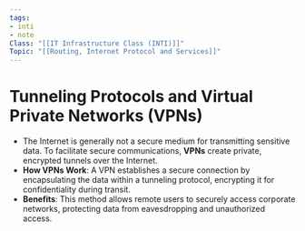 ```yaml
---
tags: 
- inti
- note
Class: "[[IT Infrastructure Class (INTI)]]"
Topic: "[[Routing, Internet Protocol and Services]]"
---
```


# Tunneling Protocols and Virtual Private Networks (VPNs)
- The Internet is generally not a secure medium for transmitting sensitive data. To facilitate secure communications, **VPNs** create private, encrypted tunnels over the Internet.
- **How VPNs Work**: A VPN establishes a secure connection by encapsulating the data within a tunneling protocol, encrypting it for confidentiality during transit.
- **Benefits**: This method allows remote users to securely access corporate networks, protecting data from eavesdropping and unauthorized access.
